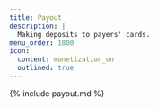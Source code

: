 ```yaml
---
title: Payout
description: |
  Making deposits to payers' cards.
menu_order: 1800
icon:
  content: monetization_on
  outlined: true
---
```


{% include payout.md %}
